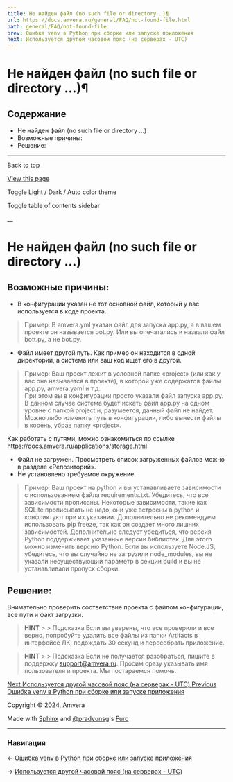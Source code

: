 ```yaml
---
title: Не найден файл (no such file or directory …)¶
url: https://docs.amvera.ru/general/FAQ/not-found-file.html
path: general/FAQ/not-found-file
prev: Ошибка venv в Python при сборке или запуске приложения
next: Используется другой часовой пояс (на серверах - UTC)
---
```


# Не найден файл (no such file or directory …)¶

## Содержание

- Не найден файл (no such file or directory …)
- Возможные причины:
- Решение:

---

Back to top

[ View this page ](<../../_sources/general/FAQ/not-found-file.md.txt> "View this page")

Toggle Light / Dark / Auto color theme

Toggle table of contents sidebar

__

# Не найден файл (no such file or directory …)

## Возможные причины:
* В конфигурации указан не тот основной файл, который у вас используется в коде проекта.

> Пример: В amvera.yml указан файл для запуска app.py, а в вашем проекте он называется bot.py. Или вы опечатались и назвали файл bott.py, а не bot.py.
* Файл имеет другой путь. Как пример он находится в одной директории, а система или ваш код ищет его в другой.

> Пример: Ваш проект лежит в условной папке «project» (или как у вас она называется в проекте), в которой уже содержатся файлы app.py, amvera.yaml и т.д.  
> При этом вы в конфигурации просто указали файл запуска app.py. В данном случае система будет искать файл app.py на одном уровне с папкой project и, разумеется, данный файл не найдет. Можно либо изменить путь в конфигурации, либо вынести файлы в корень, убрав папку «project».

Как работать с путями, можно ознакомиться по ссылке https://docs.amvera.ru/applications/storage.html
* Файл не загружен. Просмотреть список загруженных файлов можно в разделе «Репозиторий».
* Не установлено требуемое окружение.

> Пример: Ваш проект на python и вы устанавливаете зависимости с использованием файла requirements.txt. Убедитесь, что все зависимости прописаны. Некоторые зависимости, такие как SQLite прописывать не надо, они уже встроены в python и конфликтуют при их указании. Дополнительно не рекомендуем использовать pip freeze, так как он создает много лишних зависимостей. Дополнительно следует убедиться, что версия Python поддерживает указанные версии библиотек. Для этого можно изменить версию Python. Если вы используете Node.JS, убедитесь, что вы случайно не загрузили node_modules, вы не указали несуществующий параметр в секции build и вы не устанавливали пропуск сборки.

## Решение:

Внимательно проверить соответствие проекта с файлом конфигурации, все пути и факт загрузки.

> **HINT** > > Подсказка Если вы уверены, что все проверили и все верно, попробуйте удалить все файлы из папки Artifacts в интерфейсе ЛК, подождать 30 секунд и пересобрать приложение. 

> **HINT** > > Подсказка Если не получается разобраться, пишите в поддержку support@amvera.ru. Просим сразу указывать имя пользователя и проекта. Мы постараемся помочь. 

[ Next Используется другой часовой пояс (на серверах - UTC) ](UTC-time.md) [ Previous Ошибка venv в Python при сборке или запуске приложения ](enverror.md)

Copyright © 2024, Amvera 

Made with [Sphinx](<https://www.sphinx-doc.org/>) and [@pradyunsg](<https://pradyunsg.me>)'s [Furo](<https://github.com/pradyunsg/furo>)


---

### Навигация

← [Ошибка venv в Python при сборке или запуске приложения](enverror.md)

→ [Используется другой часовой пояс (на серверах - UTC)](UTC-time.md)

